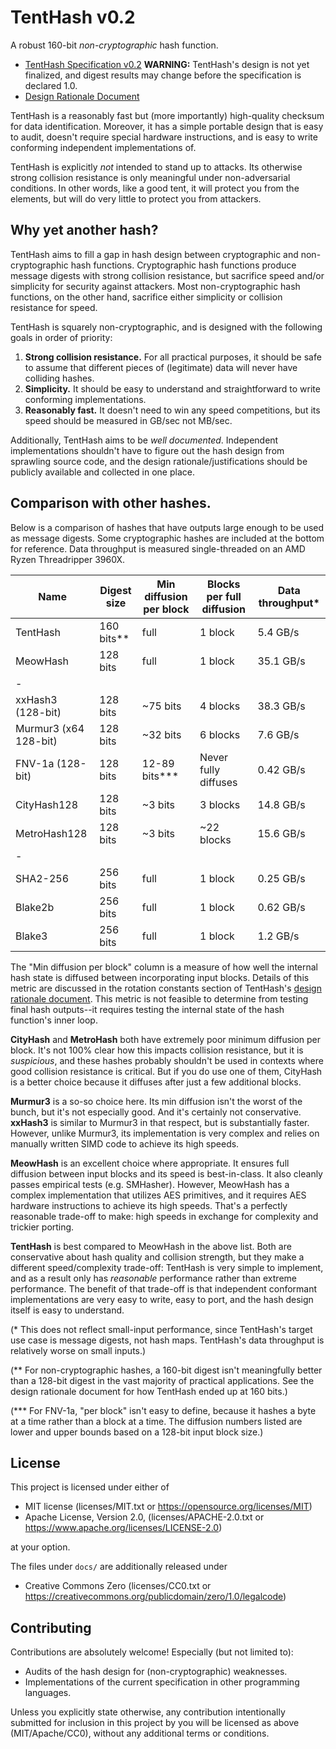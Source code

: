 # TentHash v0.2

A robust 160-bit *non-cryptographic* hash function.

- [TentHash Specification v0.2](docs/specification.md) **WARNING:** TentHash's design is not yet finalized, and digest results may change before the specification is declared 1.0.
- [Design Rationale Document](docs/design_rationale.md)


TentHash is a reasonably fast but (more importantly) high-quality checksum for data identification.  Moreover, it has a simple portable design that is easy to audit, doesn't require special hardware instructions, and is easy to write conforming independent implementations of.

TentHash is explicitly *not* intended to stand up to attacks.  Its otherwise strong collision resistance is only meaningful under non-adversarial conditions.  In other words, like a good tent, it will protect you from the elements, but will do very little to protect you from attackers.


## Why yet another hash?

TentHash aims to fill a gap in hash design between cryptographic and non-cryptographic hash functions.  Cryptographic hash functions produce message digests with strong collision resistance, but sacrifice speed and/or simplicity for security against attackers.  Most non-cryptographic hash functions, on the other hand, sacrifice either simplicity or collision resistance for speed.

TentHash is squarely non-cryptographic, and is designed with the following goals in order of priority:

1. **Strong collision resistance.**  For all practical purposes, it should be safe to assume that different pieces of (legitimate) data will never have colliding hashes.
2. **Simplicity.**  It should be easy to understand and straightforward to write conforming implementations.
3. **Reasonably fast.**  It doesn't need to win any speed competitions, but its speed should be measured in GB/sec not MB/sec.

Additionally, TentHash aims to be *well documented*.  Independent implementations shouldn't have to figure out the hash design from sprawling source code, and the design rationale/justifications should be publicly available and collected in one place.


## Comparison with other hashes.

Below is a comparison of hashes that have outputs large enough to be used as message digests.  Some cryptographic hashes are included at the bottom for reference.  Data throughput is measured single-threaded on an AMD Ryzen Threadripper 3960X.

| Name                  | Digest size | Min diffusion per block | Blocks per full diffusion | Data throughput* |
|-----------------------|-------------|-------------------------|---------------------------|------------------|
| TentHash              | 160 bits**  | full                    | 1 block                   | 5.4 GB/s         |
| MeowHash              | 128 bits    | full                    | 1 block                   | 35.1 GB/s        |
| -                     |             |                         |                           |                  |
| xxHash3 (128-bit)     | 128 bits    | ~75 bits                | 4 blocks                  | 38.3 GB/s        |
| Murmur3 (x64 128-bit) | 128 bits    | ~32 bits                | 6 blocks                  | 7.6 GB/s         |
| FNV-1a (128-bit)      | 128 bits    | 12-89 bits***           | Never fully diffuses      | 0.42 GB/s        |
| CityHash128           | 128 bits    | ~3 bits                 | 3 blocks                  | 14.8 GB/s        |
| MetroHash128          | 128 bits    | ~3 bits                 | ~22 blocks                | 15.6 GB/s        |
| -                     |             |                         |                           |                  |
| SHA2-256              | 256 bits    | full                    | 1 block                   | 0.25 GB/s        |
| Blake2b               | 256 bits    | full                    | 1 block                   | 0.62 GB/s        |
| Blake3                | 256 bits    | full                    | 1 block                   | 1.2 GB/s         |

The "Min diffusion per block" column is a measure of how well the internal hash state is diffused between incorporating input blocks.  Details of this metric are discussed in the rotation constants section of TentHash's [design rationale document](docs/design_rationale.md).  This metric is not feasible to determine from testing final hash outputs--it requires testing the internal state of the hash function's inner loop.

**CityHash** and **MetroHash** both have extremely poor minimum diffusion per block.  It's not 100% clear how this impacts collision resistance, but it is *suspicious*, and these hashes probably shouldn't be used in contexts where good collision resistance is critical.  But if you do use one of them, CityHash is a better choice because it diffuses after just a few additional blocks.

**Murmur3** is a so-so choice here.  Its min diffusion isn't the worst of the bunch, but it's not especially good.  And it's certainly not conservative.  **xxHash3** is similar to Murmur3 in that respect, but is substantially faster.  However, unlike Murmur3, its implementation is very complex and relies on manually written SIMD code to achieve its high speeds.

**MeowHash** is an excellent choice where appropriate.  It ensures full diffusion between input blocks and its speed is best-in-class.  It also cleanly passes empirical tests (e.g. SMHasher).  However, MeowHash has a complex implementation that utilizes AES primitives, and it requires AES hardware instructions to achieve its high speeds.  That's a perfectly reasonable trade-off to make: high speeds in exchange for complexity and trickier porting.

**TentHash** is best compared to MeowHash in the above list.  Both are conservative about hash quality and collision strength, but they make a different speed/complexity trade-off: TentHash is very simple to implement, and as a result only has *reasonable* performance rather than extreme performance.  The benefit of that trade-off is that independent conformant implementations are very easy to write, easy to port, and the hash design itself is easy to understand.

(* This does not reflect small-input performance, since TentHash's target use case is message digests, not hash maps.  TentHash's data throughput is relatively worse on small inputs.)

(** For non-cryptographic hashes, a 160-bit digest isn't meaningfully better than a 128-bit digest in the vast majority of practical applications.  See the design rationale document for how TentHash ended up at 160 bits.)

(*** For FNV-1a, "per block" isn't easy to define, because it hashes a byte at a time rather than a block at a time.  The diffusion numbers listed are lower and upper bounds based on a 128-bit input block size.)


## License

This project is licensed under either of

* MIT license (licenses/MIT.txt or https://opensource.org/licenses/MIT)
* Apache License, Version 2.0, (licenses/APACHE-2.0.txt or https://www.apache.org/licenses/LICENSE-2.0)

at your option.

The files under `docs/` are additionally released under

* Creative Commons Zero (licenses/CC0.txt or https://creativecommons.org/publicdomain/zero/1.0/legalcode)


## Contributing

Contributions are absolutely welcome!  Especially (but not limited to):

* Audits of the hash design for (non-cryptographic) weaknesses.
* Implementations of the current specification in other programming languages.

Unless you explicitly state otherwise, any contribution intentionally submitted for inclusion in this project by you will be licensed as above (MIT/Apache/CC0), without any additional terms or conditions.
